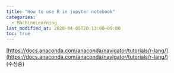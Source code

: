 ```yaml
---
title: "How to use R in jupyter notebook"
categories: 
  - MachineLearning
last_modified_at: 2020-04-05T20:13:00+09:00
toc: true
---
```

[https://docs.anaconda.com/anaconda/navigator/tutorials/r-lang/](https://docs.anaconda.com/anaconda/navigator/tutorials/r-lang/)<br/>
(수정중)
